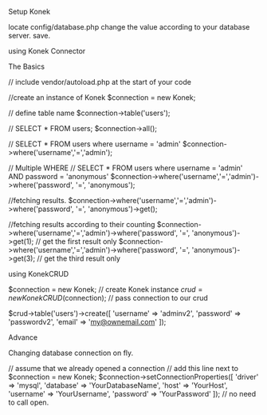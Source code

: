 
Setup Konek

locate config/database.php change the value according to your database server. save.

using Konek Connector

The Basics

// include vendor/autoload.php at the start of your code

//create an instance of Konek
$connection = new Konek;

// define table name
$connection->table('users');

// SELECT * FROM users;
$connection->all();

// SELECT * FROM users where username = 'admin'
$connection->where('username','=','admin');

// Multiple WHERE
// SELECT * FROM users where username = 'admin' AND password = 'anonymous'
$connection->where('username','=','admin')->where('password', '=', 'anonymous');

//fetching results.
$connection->where('username','=','admin')->where('password', '=', 'anonymous')->get();

//fetching results according to their counting
$connection->where('username','=','admin')->where('password', '=', 'anonymous')->get(1); // get the first result only
$connection->where('username','=','admin')->where('password', '=', 'anonymous')->get(3); // get the third result only

using KonekCRUD

$connection = new Konek; // create Konek instance
$crud 		= new KonekCRUD($connection); // pass connection to our crud

$crud->table('users')->create([
	'username'	=> 'adminv2',
	'password'	=> 'passwordv2',
	'email'		=> 'my@ownemail.com'
]);

Advance


Changing database connection on fly.

// assume that we already opened a connection
// add this line next to $connection = new Konek;
$connection->setConnectionProperties([
	'driver'	=> 'mysql',
	'database' 	=> 'YourDatabaseName',
	'host'		=> 'YourHost',
	'username'	=> 'YourUsername',
	'password'	=> 'YourPassword'
]);
// no need to call open.